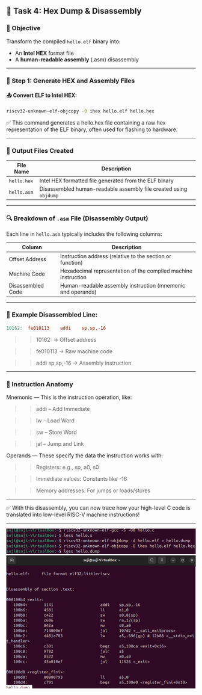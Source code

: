 ## 🧾 Task 4: Hex Dump & Disassembly

### 🎯 Objective  
Transform the compiled `hello.elf` binary into:

- An **Intel HEX** format file  
- A **human-readable assembly** (.asm) disassembly

---

### 🔧 Step 1: Generate HEX and Assembly Files

#### 📤 Convert ELF to Intel HEX:
```bash
riscv32-unknown-elf-objcopy -O ihex hello.elf hello.hex
```

✅ This command generates a hello.hex file containing a raw hex representation of the ELF binary, often used for flashing to hardware.

---

### 📂 Output Files Created

| File Name     | Description                                |
|---------------|--------------------------------------------|
| `hello.hex`   | Intel HEX formatted file generated from the ELF binary |
| `hello.asm`   | Disassembled human-readable assembly file created using `objdump` |

---

### 🔍 Breakdown of `.asm` File (Disassembly Output)

Each line in `hello.asm` typically includes the following columns:

| Column            | Description                                                              |
|-------------------|--------------------------------------------------------------------------|
| Offset Address     | Instruction address (relative to the section or function)               |
| Machine Code       | Hexadecimal representation of the compiled machine instruction          |
| Disassembled Code  | Human-readable assembly instruction (mnemonic and operands)             |

---

### 🧠 Example Disassembled Line:
```makefile
10162:	fe010113 	addi	sp,sp,-16
```

>> 10162: → Offset address

>> fe010113 → Raw machine code

>> addi sp,sp,-16 → Assembly instruction

---

### 🧱 Instruction Anatomy
Mnemonic — This is the instruction operation, like:

>> addi – Add Immediate

>> lw – Load Word

>> sw – Store Word

>> jal – Jump and Link

Operands — These specify the data the instruction works with:

>> Registers: e.g., sp, a0, s0

>> Immediate values: Constants like -16

>> Memory addresses: For jumps or loads/stores

---

✅ With this disassembly, you can now trace how your high-level C code is translated into low-level RISC-V machine instructions!

---


![Hex_Dump&Disassembly_2](Hex_Dump&Disassembly_2.png)
![Hex_Dump&Disassembly_1](Hex_Dump&Disassembly_1.png)
